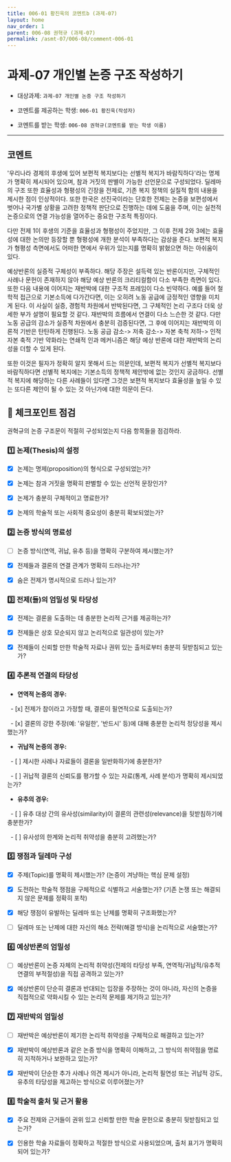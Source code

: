 ```yaml
---
title: 006-01 황진욱의 코멘트b (과제-07)
layout: home
nav_order: 1
parent: 006-08 권혁규 (과제-07)
permalink: /asmt-07/006-08/comment-006-01
---
```


  

# 과제-07 개인별 논증 구조 작성하기

  

- 대상과제: `과제-07 개인별 논증 구조 작성하기`

- 코멘트를 제공하는 학생: `006-01 황진욱(작성자)`

- 코멘트를 받는 학생: `006-08 권혁규(코멘트를 받는 학생 이름)`

  

---

  

## 코멘트

  

'우리나라 경제의 후생에 있어 보편적 복지보다는 선별적 복지가 바람직하다'라는 명제가 명확히 제시되어 있으며, 참과 거짓의 판별이 가능한 선언문으로 구성되었다. 딜레마의 구조 또한 효율성과 형평성의 긴장을 전제로, 기존 복지 정책의 실질적 함의 내용을 제시한 점이 인상적이다. 또한 한국은 선진국이라는 단호한 전제는 논증을 보편성에서 벗어나 국가별 상황을 고려한 정책적 판단으로 진행하는 데에 도움을 주며, 이는 실천적 논증으로의 연결 가능성을 열어주는 중요한 구조적 특징이다. 

다만 전제 1이 후생의 기준을 효율성과 형평성이 주었지만, 그 이후 전제 2와 3에는 효율성에 대한 논의만 등장할 뿐 형평성에 개한 분석이 부족하다는 감상을 준다. 보편적 복지가 형평성 측면에서도 어떠한 면에서 우위가 있는지를 명확히 밝혔으면 하는 아쉬움이 있다. 

 예상반론의 실증적 구체성이 부족하다. 해당 주장은 설득력 있는 반론이지만, 구체적인 사례나 문헌이 존재하지 않아 해당 예상 반론의 크리티컬함이 다소 부족한 측면이 있다. 또한 다음 내용에 이어지는 재반박에 대한 구조적 프레임이 다소 빈약하다. 예를 들어 철학적 접근으로 기본소득에 다가간다면, 이는 오히려 노동 공급에 긍정적인 영향을 미치게 된다. 이 사실이 실증, 경험적 차원에서 반박된다면, 그 구체적인 논리 구조다 더욱 상세한 부가 설명이 필요할 것 같다. 재반박의 흐름에서 연결이 다소 느슨한 것 같다. 다만 노동 공급의 감소가 실증적 차원에서 충분히 검증된다면, 그 후에 이어지는 재반박의 이론적 기반은 탄탄하게 진행된다. 노동 공급 감소-> 저축 감소-> 자본 축척 저하-> 인적 자본 축적 기반 약화라는 연쇄적 인과 메커니즘은 해당 예상 반론에 대한 재반박의 논리성을 더할 수 있게 된다.

또한 이것은 필자가 정확히 알지 못해서 드는 의문인데, 보편적 복지가 선별적 복지보다 바람직하다면 선별적 복지에는 기본소득의 정책적 제안밖에 없는 것인지 궁금하다. 선별적 복지에 해당하는 다른 사례들이 있다면 그것은 보편적 복지보다 효율성을 높일 수 있는 또다른 제안이 될 수 있는 것 아닌가에 대한 의문이 든다.

  

## 📌 체크포인트 점검

  

권혁규의 논증 구조문이 적절히 구성되었는지 다음 항목들을 점검하라.

  

### 1️⃣ **논제(Thesis)의 설정**

- [x] 논제는 명제(proposition)의 형식으로 구성되었는가?

- [x] 논제는 참과 거짓을 명확히 판별할 수 있는 선언적 문장인가?

- [x] 논제가 충분히 구체적이고 명료한가?

- [x] 논제의 학술적 또는 사회적 중요성이 충분히 확보되었는가?

  

### 2️⃣ **논증 방식의 명료성**

- [ ] 논증 방식(연역, 귀납, 유추 등)을 명확히 구분하여 제시했는가?

- [x] 전제들과 결론의 연결 관계가 명확히 드러나는가?

- [x] 숨은 전제가 명시적으로 드러나 있는가?

  

### 3️⃣ **전제(들)의 엄밀성 및 타당성**

- [x] 전제는 결론을 도출하는 데 충분한 논리적 근거를 제공하는가?

- [x] 전제들은 상호 모순되지 않고 논리적으로 일관성이 있는가?

- [x] 전제들이 신뢰할 만한 학술적 자료나 권위 있는 출처로부터 충분히 뒷받침되고 있는가?

  

### 4️⃣ **추론적 연결의 타당성**

- **연역적 논증의 경우:**

  - [x] 전제가 참이라고 가정할 때, 결론이 필연적으로 도출되는가?

  - [x] 결론의 강한 주장(예: '유일한', '반드시' 등)에 대해 충분한 논리적 정당성을 제시했는가?

  

- **귀납적 논증의 경우:**

  - [ ] 제시한 사례나 자료들이 결론을 일반화하기에 충분한가?

  - [ ] 귀납적 결론의 신뢰도를 평가할 수 있는 자료(통계, 사례 분석)가 명확히 제시되었는가?

  

- **유추의 경우:**

  - [ ] 유추 대상 간의 유사성(similarity)이 결론의 관련성(relevance)을 뒷받침하기에 충분한가?

  - [ ] 유사성의 한계와 논리적 취약성을 충분히 고려했는가?

  

### 5️⃣ **쟁점과 딜레마 구성**

- [x] 주제(Topic)를 명확히 제시했는가? (논증이 겨냥하는 핵심 문제 설정)

- [x] 도전하는 학술적 쟁점을 구체적으로 식별하고 서술했는가? (기존 논쟁 또는 해결되지 않은 문제를 정확히 포착)

- [x] 해당 쟁점이 유발하는 딜레마 또는 난제를 명확히 구조화했는가?

- [ ] 딜레마 또는 난제에 대한 자신의 해소 전략(해결 방식)을 논리적으로 서술했는가?

  

### 6️⃣ **예상반론의 엄밀성**

- [ ] 예상반론이 논증 자체의 논리적 취약성(전제의 타당성 부족, 연역적/귀납적/유추적 연결의 부적절성)을 직접 공격하고 있는가?

- [x] 예상반론이 단순히 결론과 반대되는 입장을 주장하는 것이 아니라, 자신의 논증을 직접적으로 약화시킬 수 있는 논리적 문제를 제기하고 있는가?

  

### 7️⃣ **재반박의 엄밀성**

- [ ] 재반박은 예상반론이 제기한 논리적 취약성을 구체적으로 해결하고 있는가?

- [x] 재반박이 예상반론과 같은 논증 방식을 명확히 이해하고, 그 방식의 취약점을 명료히 지적하거나 보완하고 있는가?

- [x] 재반박이 단순한 추가 사례나 의견 제시가 아니라, 논리적 필연성 또는 귀납적 강도, 유추의 타당성을 제고하는 방식으로 이루어졌는가?

  

### 8️⃣ **학술적 출처 및 근거 활용**

- [x] 주요 전제와 근거들이 권위 있고 신뢰할 만한 학술 문헌으로 충분히 뒷받침되고 있는가?

- [x] 인용한 학술 자료들이 정확하고 적절한 방식으로 사용되었으며, 출처 표기가 명확히 되어 있는가?